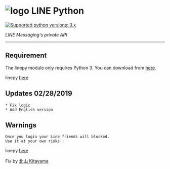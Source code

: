 # ![logo](/examples/assets/LINE-sm.png) LINE Python

 [![Supported python versions: 3.x](https://img.shields.io/badge/python-3.x-green.svg "Supported python versions: 3.x")](https://www.python.org/downloads/) 

*LINE Messaging's private API*

----

## Requirement

The linepy module only requires Python 3. You can download from [here](https://www.python.org/downloads/). 

linepy [here](https://github.com/yinmo-public/linepy)

## Updates 02/28/2019
```
* Fix logic
* Add English version
```
## Warnings
```
Once you login your Line friends will blocked.
Use it at your own risks !
```
linepy [here](https://github.com/yinmo-public/linepy)


Fix by [北山 Kitayama](https://github.com/rootmelo92118)
